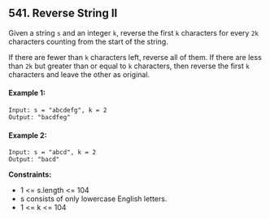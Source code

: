 ## 541. Reverse String II

Given a string `s` and an integer `k`, reverse the first `k` characters for every `2k` characters counting from the start of the string.

If there are fewer than `k` characters left, reverse all of them. If there are less than `2k` but greater than or equal to `k` characters, then reverse the first `k` characters and leave the other as original.

#### Example 1:
```
Input: s = "abcdefg", k = 2
Output: "bacdfeg"
```

#### Example 2:
```
Input: s = "abcd", k = 2
Output: "bacd"
```

**Constraints:**

* 1 <= s.length <= 104
* s consists of only lowercase English letters.
* 1 <= k <= 104
